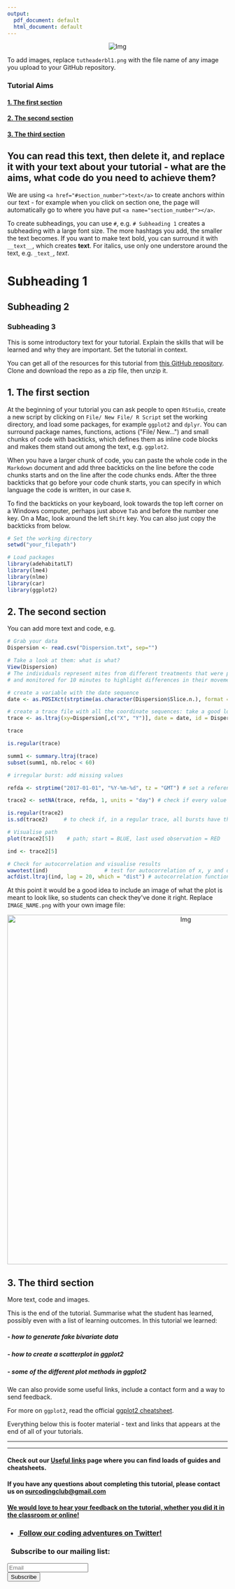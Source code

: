```yaml
---
output:
  pdf_document: default
  html_document: default
---
```

<center><img src="{{ site.baseurl }}/tutheaderbl.png" alt="Img"></center>

To add images, replace `tutheaderbl1.png` with the file name of any image you upload to your GitHub repository.

### Tutorial Aims

#### <a href="#section1"> 1. The first section</a>

#### <a href="#section2"> 2. The second section</a>

#### <a href="#section3"> 3. The third section</a>

You can read this text, then delete it, and replace it with your text about your tutorial - what are the aims, what code do you need to achieve them?
---------------------------
We are using `<a href="#section_number">text</a>` to create anchors within our text - for example when you click on section one, the page will automatically go to where you have put `<a name="section_number"></a>`.

To create subheadings, you can use `#`, e.g. `# Subheading 1` creates a subheading with a large font size. The more hashtags you add, the smaller the text becomes. If you want to make text bold, you can surround it with `__text__`, which creates __text__. For italics, use only one understore around the text, e.g. `_text_`, _text_.

# Subheading 1
## Subheading 2
### Subheading 3

This is some introductory text for your tutorial. Explain the skills that will be learned and why they are important. Set the tutorial in context.

You can get all of the resources for this tutorial from <a href="https://github.com/ourcodingclub/CC-EAB-tut-ideas" target="_blank">this GitHub repository</a>. Clone and download the repo as a zip file, then unzip it.

<a name="section1"></a>

## 1. The first section


At the beginning of your tutorial you can ask people to open `RStudio`, create a new script by clicking on `File/ New File/ R Script` set the working directory, and load some packages, for example `ggplot2` and `dplyr`. You can surround package names, functions, actions ("File/ New...") and small chunks of code with backticks, which defines them as inline code blocks and makes them stand out among the text, e.g. `ggplot2`.

When you have a larger chunk of code, you can paste the whole code in the `Markdown` document and add three backticks on the line before the code chunks starts and on the line after the code chunks ends. After the three backticks that go before your code chunk starts, you can specify in which language the code  is written, in our case `R`.

To find the backticks on your keyboard, look towards the top left corner on a Windows computer, perhaps just above `Tab` and before the number one key. On a Mac, look around the left `Shift` key. You can also just copy the backticks from below.

```r
# Set the working directory
setwd("your_filepath")

# Load packages
library(adehabitatLT)
library(lme4)
library(nlme)
library(car)
library(ggplot2)
```

<a name="section2"></a>

## 2. The second section

You can add more text and code, e.g.

```r
# Grab your data
Dispersion <- read.csv("Dispersion.txt", sep="")

# Take a look at them: what is what?
View(Dispersion)
# The individuals represent mites from different treatments that were put on a plastic arena 
# and monitored for 10 minutes to highlight differences in their movement patterns

# create a variable with the date sequence
date <- as.POSIXct(strptime(as.character(Dispersion$Slice.n.), format = "%j"),tz = "GMT")

# create a trace file with all the coordinate sequences: take a good look at the syntax
trace <- as.ltraj(xy=Dispersion[,c("X", "Y")], date = date, id = Dispersion$ID)

trace

is.regular(trace)

summ1 <- summary.ltraj(trace)
subset(summ1, nb.reloc < 60)

# irregular burst: add missing values

refda <- strptime("2017-01-01", "%Y-%m-%d", tz = "GMT") # set a reference date

trace2 <- setNA(trace, refda, 1, units = "day") # check if every value is separated from refdate by a multiple of our unit

is.regular(trace2)
is.sd(trace2)     # to check if, in a regular trace, all bursts have the same duration

# Visualise path
plot(trace2[5])    # path; start = BLUE, last used observation = RED

ind <- trace2[5]

# Check for autocorrelation and visualise results
wawotest(ind)                  # test for autocorrelation of x, y and dist: low P values mean strong autocorrelation
acfdist.ltraj(ind, lag = 20, which = "dist") # autocorrelation function (Dray, 2010): the black dots are significantly autocorrelated  at 95%

```


At this point it would be a good idea to include an image of what the plot is meant to look like, so students can check they've done it right. Replace `IMAGE_NAME.png` with your own image file:

<center> <img src="{{ site.baseurl }}/IMAGE_NAME.png" alt="Img" style="width: 800px;"/> </center>

<a name="section1"></a>

## 3. The third section

More text, code and images.

This is the end of the tutorial. Summarise what the student has learned, possibly even with a list of learning outcomes. In this tutorial we learned:

##### - how to generate fake bivariate data
##### - how to create a scatterplot in ggplot2
##### - some of the different plot methods in ggplot2

We can also provide some useful links, include a contact form and a way to send feedback.

For more on `ggplot2`, read the official <a href="https://www.rstudio.com/wp-content/uploads/2015/03/ggplot2-cheatsheet.pdf" target="_blank">ggplot2 cheatsheet</a>.

Everything below this is footer material - text and links that appears at the end of all of your tutorials.

<hr>
<hr>

#### Check out our <a href="https://ourcodingclub.github.io/links/" target="_blank">Useful links</a> page where you can find loads of guides and cheatsheets.

#### If you have any questions about completing this tutorial, please contact us on ourcodingclub@gmail.com

#### <a href="INSERT_SURVEY_LINK" target="_blank">We would love to hear your feedback on the tutorial, whether you did it in the classroom or online!</a>

<ul class="social-icons">
	<li>
		<h3>
			<a href="https://twitter.com/our_codingclub" target="_blank">&nbsp;Follow our coding adventures on Twitter! <i class="fa fa-twitter"></i></a>
		</h3>
	</li>
</ul>

### &nbsp;&nbsp;Subscribe to our mailing list:
<div class="container">
	<div class="block">
        <!-- subscribe form start -->
		<div class="form-group">
			<form action="https://getsimpleform.com/messages?form_api_token=de1ba2f2f947822946fb6e835437ec78" method="post">
			<div class="form-group">
				<input type='text' class="form-control" name='Email' placeholder="Email" required/>
			</div>
			<div>
                        	<button class="btn btn-default" type='submit'>Subscribe</button>
                    	</div>
                	</form>
		</div>
	</div>
</div>
